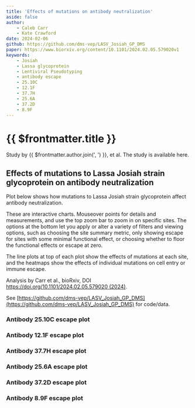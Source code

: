 ```yaml
---
title: 'Effects of mutations on antibody neutralization'
aside: false
author: 
    - Caleb Carr
    - Kate Crawford
date: 2024-02-06
github: https://github.com/dms-vep/LASV_Josiah_GP_DMS
paper: https://www.biorxiv.org/content/10.1101/2024.02.05.579020v1
keywords:
    - Josiah
    - Lassa glycoprotein
    - Lentiviral Pseudotyping
    - antibody escape
    - 25.10C
    - 12.1F
    - 37.7H
    - 25.6A
    - 37.2D
    - 8.9F
---
```


# {{ $frontmatter.title }}

Study by {{ $frontmatter.author.join(', ') }}, et al. The study is available <a v-bind:href="$frontmatter.paper">here</a>.

## Effects of mutations to Lassa Josiah strain glycoprotein on antibody neutralization

Plot below shows how mutations to Lassa Josiah strain glycoprotein affect antibody neutralization.   

These are interactive charts. Mouseover points for details and measurements, and use the top zoom bar to zoom in on specific sites. The options at the bottom let you apply or alter a variety of filters and viewing options, such as choosing the site summary metric, only showing escape for sites with some minimal functional effect, or choosing whether to floor the functional effects or escape at zero. 

The line plots at top of each plot show the effects of mutations at each site, and the heatmaps show the effects of individual mutations on cell entry or immune escape.  

Analysis by Carr et al., bioRxiv, DOI [https://doi.org/10.1101/2024.02.05.579020 (2024)](https://www.biorxiv.org/content/10.1101/2024.02.05.579020v1).  

See [https://github.com/dms-vep/LASV_Josiah_GP_DMS](https://github.com/dms-vep/LASV_Josiah_GP_DMS) for code/data.

### Antibody 25.10C escape plot

<Altair :spec-url="'https://dms-vep.org/LASV_Josiah_GP_DMS/htmls/2510C_mut_effect.html'"></Altair>

### Antibody 12.1F escape plot

<Altair :spec-url="'https://dms-vep.org/LASV_Josiah_GP_DMS/htmls/121F_mut_effect.html'"></Altair>

### Antibody 37.7H escape plot

<Altair :spec-url="'https://dms-vep.org/LASV_Josiah_GP_DMS/htmls/377H_mut_effect.html'"></Altair>

### Antibody 25.6A escape plot

<Altair :spec-url="'https://dms-vep.org/LASV_Josiah_GP_DMS/htmls/256A_mut_effect.html'"></Altair>

### Antibody 37.2D escape plot

<Altair :spec-url="'https://dms-vep.org/LASV_Josiah_GP_DMS/htmls/372D_mut_effect.html'"></Altair>

### Antibody 8.9F escape plot

<Altair :spec-url="'https://dms-vep.org/LASV_Josiah_GP_DMS/htmls/89F_mut_effect.html'"></Altair>


